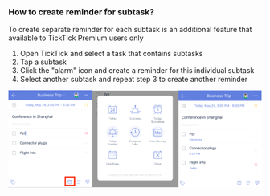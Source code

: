 ### How to create reminder for subtask?

To create separate reminder for each subtask is an additional feature that available to TickTick Premium users only  


1. Open TickTick and select a task that contains subtasks
2. Tap a subtask
3. Click the "alarm" icon and create a reminder for this individual subtask
4. Select another subtask and repeat step 3 to create another reminder


![](../ios/4.3/ios9.png)